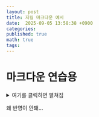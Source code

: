 ```yaml
---
layout: post
title: 지킬 마크다운 예시
date:  2025-09-05 13:58:38 +0900 
categories:
published: true
math: true
tags:
---
```

# 마크다운 연습용

<details markdown="1">
<summary>여기를 클릭하면 펼쳐짐</summary>
접히는 내용은 안쪽에 이렇게.

> **예상**
> - ㅇㄴㅁㄹㅇㅁㄴㄹ
> - ㅇㄴㄻㄹㅇㄴㄴㄹㅇㅁ
{: .prompt-info}

```java
dsaffdsafdas
```


</details>

왜 반영이 안돼...